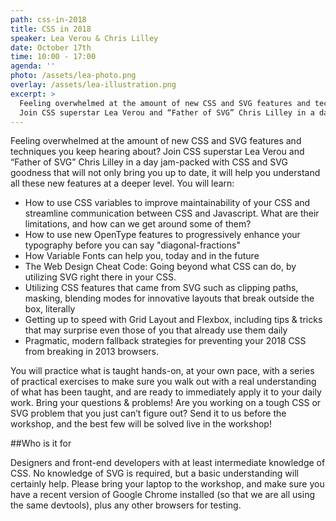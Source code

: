 ```yaml
---
path: css-in-2018
title: CSS in 2018
speaker: Lea Verou & Chris Lilley
date: October 17th
time: 10:00 - 17:00
agenda: ''
photo: /assets/lea-photo.png
overlay: /assets/lea-illustration.png
excerpt: >
  Feeling overwhelmed at the amount of new CSS and SVG features and techniques you keep hearing about?
  Join CSS superstar Lea Verou and “Father of SVG” Chris Lilley in a day jam-packed with CSS and SVG goodness that will not only bring you up to date, it will help you understand all these new features at a deeper level.
---
```


Feeling overwhelmed at the amount of new CSS and SVG features and techniques you keep hearing about?
Join CSS superstar Lea Verou and “Father of SVG” Chris Lilley in a day jam-packed with CSS and SVG goodness that will not only bring you up to date, it will help you understand all these new features at a deeper level.
You will learn:

* How to use CSS variables to improve maintainability of your CSS and streamline communication between CSS and Javascript. What are their limitations, and how can we get around some of them?
* How to use new OpenType features to progressively enhance your typography before you can say "diagonal-fractions"
* How Variable Fonts can help you, today and in the future
* The Web Design Cheat Code: Going beyond what CSS can do, by utilizing SVG right there in your CSS.
* Utilizing CSS features that came from SVG such as clipping paths, masking, blending modes for innovative layouts that break outside the box, literally
* Getting up to speed with Grid Layout and Flexbox, including tips & tricks that may surprise even those of you that already use them daily
* Pragmatic, modern fallback strategies for preventing your 2018 CSS from breaking in 2013 browsers.

You will practice what is taught hands-on, at your own pace, with a series of practical exercises to make sure you walk out with a real understanding of what has been taught, and are ready to immediately apply it to your daily work.
Bring your questions & problems! Are you working on a tough CSS or SVG problem that you just can’t figure out? Send it to us before the workshop, and the best few will be solved live in the workshop!

##Who is it for

Designers and front-end developers with at least intermediate knowledge of CSS. No knowledge of SVG is required, but a basic understanding will certainly help. Please bring your laptop to the workshop, and make sure you have a recent version of Google Chrome installed (so that we are all using the same devtools), plus any other browsers for testing.
